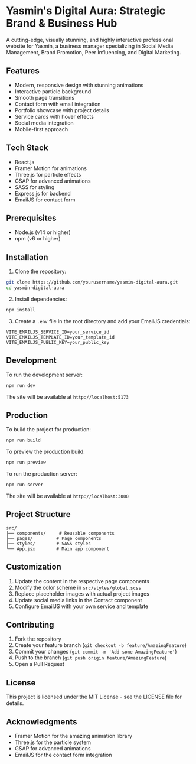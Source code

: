 # Yasmin's Digital Aura: Strategic Brand & Business Hub

A cutting-edge, visually stunning, and highly interactive professional website for Yasmin, a business manager specializing in Social Media Management, Brand Promotion, Peer Influencing, and Digital Marketing.

## Features

- Modern, responsive design with stunning animations
- Interactive particle background
- Smooth page transitions
- Contact form with email integration
- Portfolio showcase with project details
- Service cards with hover effects
- Social media integration
- Mobile-first approach

## Tech Stack

- React.js
- Framer Motion for animations
- Three.js for particle effects
- GSAP for advanced animations
- SASS for styling
- Express.js for backend
- EmailJS for contact form

## Prerequisites

- Node.js (v14 or higher)
- npm (v6 or higher)

## Installation

1. Clone the repository:
```bash
git clone https://github.com/yourusername/yasmin-digital-aura.git
cd yasmin-digital-aura
```

2. Install dependencies:
```bash
npm install
```

3. Create a `.env` file in the root directory and add your EmailJS credentials:
```
VITE_EMAILJS_SERVICE_ID=your_service_id
VITE_EMAILJS_TEMPLATE_ID=your_template_id
VITE_EMAILJS_PUBLIC_KEY=your_public_key
```

## Development

To run the development server:

```bash
npm run dev
```

The site will be available at `http://localhost:5173`

## Production

To build the project for production:

```bash
npm run build
```

To preview the production build:

```bash
npm run preview
```

To run the production server:

```bash
npm run server
```

The site will be available at `http://localhost:3000`

## Project Structure

```
src/
├── components/     # Reusable components
├── pages/         # Page components
├── styles/        # SASS styles
└── App.jsx        # Main app component
```

## Customization

1. Update the content in the respective page components
2. Modify the color scheme in `src/styles/global.scss`
3. Replace placeholder images with actual project images
4. Update social media links in the Contact component
5. Configure EmailJS with your own service and template

## Contributing

1. Fork the repository
2. Create your feature branch (`git checkout -b feature/AmazingFeature`)
3. Commit your changes (`git commit -m 'Add some AmazingFeature'`)
4. Push to the branch (`git push origin feature/AmazingFeature`)
5. Open a Pull Request

## License

This project is licensed under the MIT License - see the LICENSE file for details.

## Acknowledgments

- Framer Motion for the amazing animation library
- Three.js for the particle system
- GSAP for advanced animations
- EmailJS for the contact form integration
